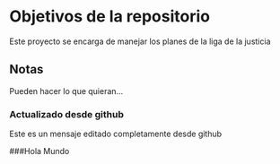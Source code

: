 # Objetivos de la repositorio

Este proyecto se encarga de manejar los planes de la liga de la justicia


## Notas
Pueden hacer lo que quieran...



### Actualizado desde github
Este es un mensaje editado completamente desde github

###Hola Mundo
